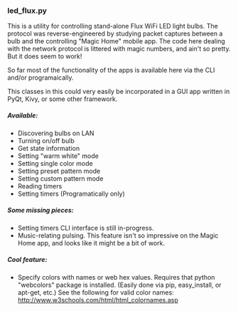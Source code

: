 ### led_flux.py 

This is a utility for controlling stand-alone Flux WiFi LED light bulbs.
The protocol was reverse-engineered by studying packet captures between a 
bulb and the controlling "Magic Home" mobile app.  The code here dealing with the network protocol is littered with magic numbers, and ain't so pretty.
But it does seem to work!

So far most of the functionality of the apps is available here via the CLI
and/or programaically.

This classes in this could very easily be incorporated in a GUI app written in PyQt, Kivy, or some other framework.

##### Available:
* Discovering bulbs on LAN
* Turning on/off bulb
* Get state information
* Setting "warm white" mode
* Setting single color mode
* Setting preset pattern mode
* Setting custom pattern mode
* Reading timers
* Setting timers (Programatically only)
	
##### Some missing pieces:
* Setting timers CLI interface is still in-progress.
* Music-relating pulsing. This feature isn't so impressive on the Magic Home app, and looks like it might be a bit of work.
	  
##### Cool feature:
* Specify colors with names or web hex values.  Requires that python "webcolors" package is installed.  (Easily done via pip, easy_install, or apt-get, etc.)
 See the following for valid color names: http://www.w3schools.com/html/html_colornames.asp

